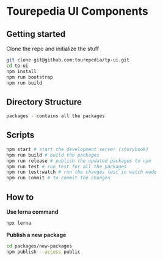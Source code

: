 # Tourepedia UI Components

## Getting started

Clone the repo and initialize the stuff

```bash
git clone git@github.com:tourepedia/tp-ui.git
cd tp-ui
npm install
npm run bootstrap
npm run build
```

## Directory Structure

```bash
packages - contains all the packages
```

## Scripts

```bash
npm start # start the development server (storybook)
npm run build # build the packages
npm run release # publish the updated packages to npm
npm run test # run test for all the packages
npm run test:watch # run the changes test in watch mode
npm run commit # to commit the changes
```

## How to

**Use lerna command**

```bash
npx lerna
```

**Publish a new package**

```bash
cd packages/new-packages
npm publish --access public
```
